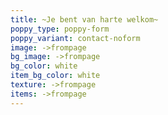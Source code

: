 ```yaml
---
title: ~Je bent van harte welkom~
poppy_type: poppy-form
poppy_variant: contact-noform
image: ->frompage
bg_image: ->frompage
bg_color: white
item_bg_color: white
texture: ->frompage
items: ->frompage
---
```

